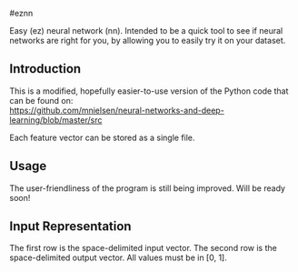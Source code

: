 #eznn

Easy (ez) neural network (nn). Intended to be a quick tool to see if neural 
networks are right for you, by allowing you to easily try it on your dataset.  

## Introduction

This is a modified, hopefully easier-to-use version of the Python code that 
can be found on:  
https://github.com/mnielsen/neural-networks-and-deep-learning/blob/master/src  

Each feature vector can be stored as a single file.

## Usage

The user-friendliness of the program is still being improved. Will be ready 
soon!

## Input Representation

The first row is the space-delimited input vector.
The second row is the space-delimited output vector.
All values must be in [0, 1].

